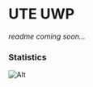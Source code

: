 # UTE UWP
*readme coming soon...*
### Statistics
![Alt](https://repobeats.axiom.co/api/embed/5448bddd9f9794aafe615ba07510bc88d68235a9.svg "Repobeats analytics image")
